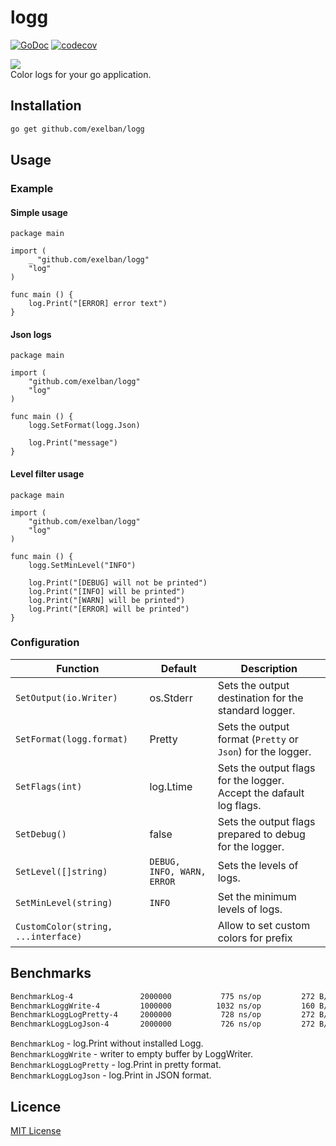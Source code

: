 # logg
[![GoDoc](http://img.shields.io/badge/go-documentation-blue.svg?style=flat-square)](http://godoc.org/github.com/exelban/logg)
[![codecov](https://codecov.io/gh/exelban/logg/branch/master/graph/badge.svg)](https://codecov.io/gh/exelban/logg)

![](https://s3.eu-central-1.amazonaws.com/serhiy/Github_repo/clog/Zrzut+ekranu+2018-10-16+o+18.52.26.png)  
Color logs for your go application.

## Installation
```bash
go get github.com/exelban/logg
```

## Usage

### Example
#### Simple usage
```golang
package main

import (
	_ "github.com/exelban/logg"
	"log"
)

func main () {
	log.Print("[ERROR] error text")
}
```

#### Json logs
```golang
package main

import (
	"github.com/exelban/logg"
	"log"
)

func main () {
	logg.SetFormat(logg.Json)
	
	log.Print("message")
}
```

#### Level filter usage
```golang
package main

import (
	"github.com/exelban/logg"
	"log"
)

func main () {
	logg.SetMinLevel("INFO")
	
	log.Print("[DEBUG] will not be printed")
	log.Print("[INFO] will be printed")
	log.Print("[WARN] will be printed")
	log.Print("[ERROR] will be printed")
}
```

### Configuration

| Function | Default | Description |
| --- | --- | --- |
`SetOutput(io.Writer) ` | os.Stderr | Sets the output destination for the standard logger. |
`SetFormat(logg.format) ` | Pretty | Sets the output format (`Pretty` or `Json`) for the logger. |
| `SetFlags(int) ` | log.Ltime | Sets the output flags for the logger. Accept the dafault log flags. |
| `SetDebug() ` | false | Sets the output flags prepared to debug for the logger. |
| `SetLevel([]string) ` | `DEBUG, INFO, WARN, ERROR` | Sets the levels of logs. |
| `SetMinLevel(string) ` | `INFO` | Set the minimum levels of logs. |
| `CustomColor(string, ...interface) ` | | Allow to set custom colors for prefix |

## Benchmarks

```sh
BenchmarkLog-4             	 2000000	       775 ns/op	     272 B/op	       2 allocs/op
BenchmarkLoggWrite-4       	 1000000	      1032 ns/op	     160 B/op	       4 allocs/op
BenchmarkLoggLogPretty-4   	 2000000	       728 ns/op	     272 B/op	       2 allocs/op
BenchmarkLoggLogJson-4     	 2000000	       726 ns/op	     272 B/op	       2 allocs/op
```

`BenchmarkLog` - log.Print without installed Logg.  
`BenchmarkLoggWrite` - writer to empty buffer by LoggWriter.  
`BenchmarkLoggLogPretty` - log.Print in pretty format.  
`BenchmarkLoggLogJson` - log.Print in JSON format.


## Licence
[MIT License](https://github.com/exelban/logg/blob/master/LICENSE)
